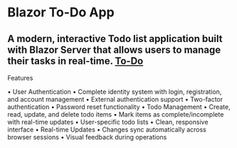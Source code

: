 # Blazor To-Do App

A modern, interactive Todo list application built with Blazor Server that allows users to manage their tasks in real-time.
[To-Do](https://via.placeholder.com/800x450?text=TestApp+Todo+Screenshot)
----
Features

•	User Authentication
•	Complete identity system with login, registration, and account management
•	External authentication support
•	Two-factor authentication
•	Password reset functionality
•	Todo Management
•	Create, read, update, and delete todo items
•	Mark items as complete/incomplete with real-time updates
•	User-specific todo lists
•	Clean, responsive interface
•	Real-time Updates
•	Changes sync automatically across browser sessions
•	Visual feedback during operations

